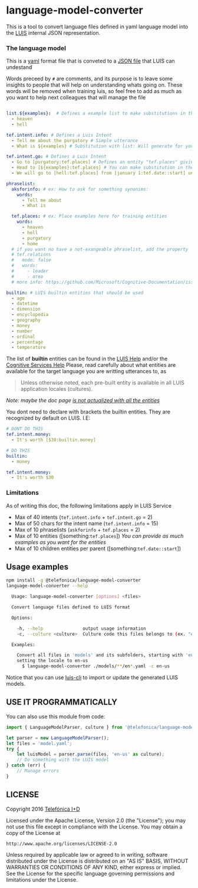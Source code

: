 # language-model-converter

This is a tool to convert language files defined in yaml language model into the [LUIS](http://luis.ai) internal JSON representation.

### The language model
This is a [yaml](http://www.yaml.org/) format file that is conveted to a [JSON file](https://dev.projectoxford.ai/docs/services/56d95961e597ed0f04b76e58/operations/56f8a55119845511c81de480) that LUIS can undestand

Words preceed by `#` are comments, and its purpose is to leave some insights to people that will help on understanding whats going on. These words will be removed when training luis, so feel free to add as much as you want to help next colleagues that will manage the file

```yaml

list.${examples}:  # Defines a example list to make substitutions in the utterances
  - heaven
  - hell

tef.intent.info: # Defines a Luis Intent
  - Tell me about the purgatory # Simple utterance
  - What is ${examples} # Substitution with list: Will generate for you "What is heaven" and "What is hell"

tef.intent.go: # Defines a Luis Intent
  - Go to [purgatory:tef.places] # Defines an entity "tef.places" giving "purgatory" as an example. The example is mandatory
  - Head to [${examples}:tef.places] # You can make substitution in the entity examples too!
  - We will go to [hell:tef.places] from [january 1:tef.date::start] until [december 31:tef.date::enf] # Hierarchical Entities are supported also

phraselist:
  aksforinfo: # ex: How to ask for something synonims:
    words:
      - Tell me about
      - What is

  tef.places: # ex: Place examples here for training entities
    words:
      - heaven
      - hell
      - purgatory
      - home
  # if you want no have a not-exangeable phraselist, add the property `mode: false` to it. Example:
  # tef.relations
  #   mode: false
  #   words:
  #     - leader
  #     - area
  # more info: https://github.com/Microsoft/Cognitive-Documentation/issues/97#issuecomment-265738124

builtin: # LUIS builtin entities that should be used
  - age
  - datetime
  - dimension
  - encyclopedia
  - geography
  - money
  - number
  - ordinal
  - percentage
  - temperature
```

The list of **builtin** entities can be found in the [LUIS Help](https://www.luis.ai/Help#PreBuiltEntities) and/or the [Cognitive Services Help](https://www.microsoft.com/cognitive-services/en-us/luis-api/documentation/pre-builtentities)
Please, read carefully about what entities are available for the target language you are writting utterances to, as
> Unless otherwise noted, each pre-built entity is available in all LUIS application locales (cultures).

_Note: maybe the doc page [is not actualized with all the entities](https://github.com/Microsoft/Cognitive-Documentation/issues/96)_

You dont need to declare with brackets the builtin entities. They are recognized by default on LUIS. I.E:
```yaml
# DONT DO THIS
tef.intent.money:
  - It's worth [$30:builtin.money]

# DO THIS
builtin:
  - money

tef.intent.money:
  - It's worth $30
```

### Limitations
As of writing this doc, the following limitations apply in LUIS Service
 * Max of 40 intents (`tef.intent.info` + `tef.intent.go` = 2)
 * Max of 50 chars for the intent name (`tef.intent.info` = 15)
 * Max of 10 phraselists (`askforinfo` + `tef.places` = 2)
 * Max of 10 entities ([something:`tef.places`]) _You can provide as much examples as you want for the entities_
 * Max of 10 children entities per parent ([something:`tef.date::start`])

## Usage examples

```sh
npm install -g @telefonica/language-model-converter
language-model-converter --help

  Usage: language-model-converter [options] <files>

  Convert language files defined to LUIS format

  Options:

    -h, --help               output usage information
    -c, --culture <culture>  Culture code this files belongs to (ex. "en-us")

  Examples:

    Convert all files in 'models' and its subfolders, starting with 'en',
    setting the locale to en-us
      $ language-model-converter ./models/**/en*.yaml -c en-us
```

Notice that you can use [luis-cli](https://github.com/Telefonica/luis-cli) to import or update the generated LUIS models.

## USE IT PROGRAMMATICALLY
You can also use this module from code:

```typescript
import { LanguageModelParser, culture } from '@telefonica/language-model-converter';

let parser = new LanguageModelParser();
let files = 'model.yaml';
try {
    let luisModel = parser.parse(files, 'en-us' as culture);
    // Do something with the LUIS model
} catch (err) {
    // Manage errors
}
```

## LICENSE

Copyright 2016 [Telefónica I+D](http://www.tid.es)

Licensed under the Apache License, Version 2.0 (the "License");
you may not use this file except in compliance with the License.
You may obtain a copy of the License at

    http://www.apache.org/licenses/LICENSE-2.0

Unless required by applicable law or agreed to in writing, software
distributed under the License is distributed on an "AS IS" BASIS,
WITHOUT WARRANTIES OR CONDITIONS OF ANY KIND, either express or implied.
See the License for the specific language governing permissions and
limitations under the License.
